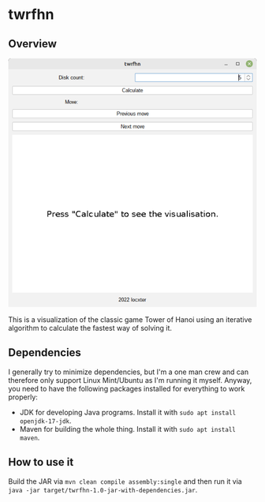 # twrfhn

## Overview

![Overview image](overview.png)

This is a visualization of the classic game Tower of Hanoi using an iterative algorithm to calculate the fastest way of solving it.

## Dependencies

I generally try to minimize dependencies, but I'm a one man crew and can therefore only support Linux Mint/Ubuntu as I'm running it myself. Anyway, you need to have the following packages installed for everything to work properly:

- JDK for developing Java programs. Install it with `sudo apt install openjdk-17-jdk`.
- Maven for building the whole thing. Install it with `sudo apt install maven`.

## How to use it

Build the JAR via `mvn clean compile assembly:single` and then run it via `java -jar target/twrfhn-1.0-jar-with-dependencies.jar`.
